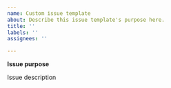 ```yaml
---
name: Custom issue template
about: Describe this issue template's purpose here.
title: ''
labels: ''
assignees: ''

---
```


**Issue purpose**

Issue description
